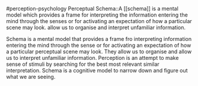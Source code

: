 #perception-psychology 
Perceptual Schema::A [[schema]] is a mental model which provides a frame for interpreting the information entering the mind through the senses or for activating an expectation of how a particular scene may look. allow us to organise and interpret unfamiliar information. 

Schema is a mental model that provides a frame fro interpreting information entering the mind through the sense or for activating an expectation of how a particular perceptual scene may look. They allow us to organise and allow us to interpret unfamiliar information.  Perception is an attempt to make sense of stimuli by searching for the best most relevant similar interpretation. Schema is a cognitive model to narrow down and figure out what we are seeing. 